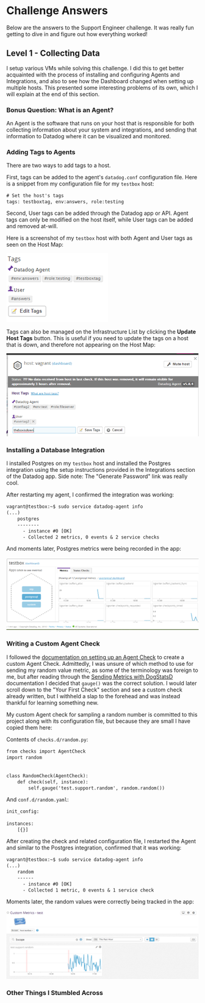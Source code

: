 # Challenge Answers

Below are the answers to the Support Engineer challenge. It was really fun getting to dive in and figure out how everything worked!

## Level 1 - Collecting Data

I setup various VMs while solving this challenge. I did this to get better acquainted with the process of installing and configuring Agents and Integrations,
and also to see how the Dashboard changed when setting up multiple hosts. This presented some interesting problems of its own, which I will explain at the end of this section.

### Bonus Question: What is an Agent?

An Agent is the software that runs on your host that is responsible for both collecting information about your system and
integrations, and sending that information to Datadog where it can be visualized and monitored.

### Adding Tags to Agents

There are two ways to add tags to a host.

First, tags can be added to the agent's `datadog.conf` configuration file. Here is a snippet from my configuration file for my `testbox` host:

```
# Set the host's tags
tags: testboxtag, env:answers, role:testing
```

Second, User tags can be added through the Datadog app or API. Agent tags can only be modified on the host itself, while User tags can be added and removed at-will.

Here is a screenshot of my `testbox` host with both Agent and User tags as seen on the Host Map:

![Tags on the Host Map](screenshots/host_tags_host_map.png)

Tags can also be managed on the Infrastructure List by clicking the **Update Host Tags** button. This is useful if you need to update the tags on a host that is down,
and therefore not appearing on the Host Map:

![Tags on the Infrastructure List](screenshots/host_tags_infrastructure_list.png)

### Installing a Database Integration

I installed Postgres on my `testbox` host and installed the Postgres integration using the setup instructions provided in the Integrations section of the Datadog app. Side note:
The "Generate Password" link was really cool.

After restarting my agent, I confirmed the integration was working:

```
vagrant@testbox:~$ sudo service datadog-agent info
(...)
    postgres
    --------
      - instance #0 [OK]
      - Collected 2 metrics, 0 events & 2 service checks
```

And moments later, Postgres metrics were being recorded in the app:

![Postgres metrics on the Host Map](screenshots/postgres_host_map.png)

### Writing a Custom Agent Check

I followed the [documentation on setting up an Agent Check](http://docs.datadoghq.com/guides/agent_checks/) to create a custom Agent Check. Admittedly, I was unsure of which method to use
for sending my random value metric, as some of the terminology was foreign to me, but after reading through the [Sending Metrics with DogStatsD](http://docs.datadoghq.com/guides/metrics/) documentation
I decided that `gauge()` was the correct solution. I would later scroll down to the "Your First Check" section and see a custom check already written, but I withheld a slap
to the forehead and was instead thankful for learning something new.

My custom Agent check for sampling a random number is committed to this project along with its configuration file, but because they are small I have copied them here:

Contents of `checks.d/random.py`:

```
from checks import AgentCheck
import random


class RandomCheck(AgentCheck):
    def check(self, instance):
        self.gauge('test.support.random', random.random())
```

And `conf.d/random.yaml`:

```
init_config:

instances:
    [{}]
```

After creating the check and related configuration file, I restarted the Agent and similar to the Postgres integration, confirmed that it was working:

```
vagrant@testbox:~$ sudo service datadog-agent info
(...)
    random
    ------
      - instance #0 [OK]
      - Collected 1 metric, 0 events & 1 service check
```

Moments later, the random values were correctly being tracked in the app:

![Custom Agent Check Metrics](screenshots/random_metrics.png)

### Other Things I Stumbled Across